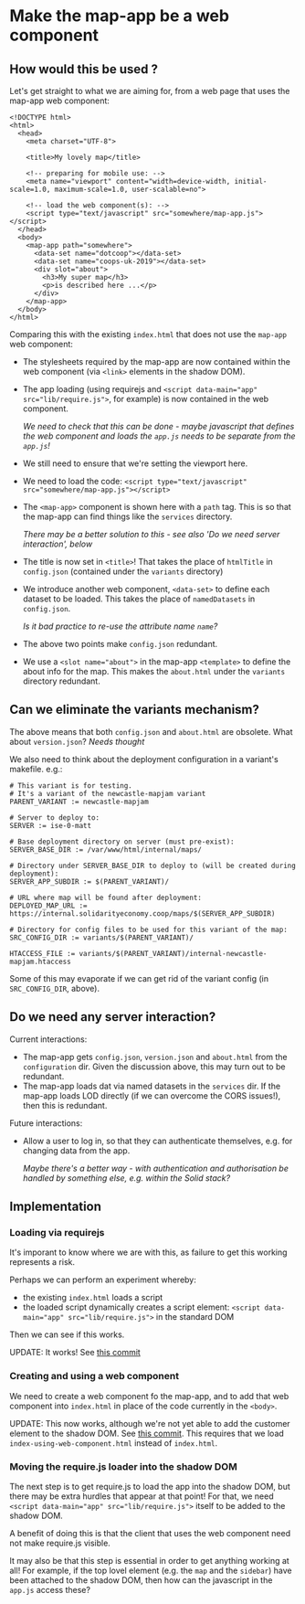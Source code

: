 # Make the map-app be a web component

## How would this be used ?
Let's get straight to what we are aiming for, from a web page that uses the map-app web component:

```
<!DOCTYPE html>
<html>
  <head>
    <meta charset="UTF-8">

    <title>My lovely map</title>

    <!-- preparing for mobile use: -->
    <meta name="viewport" content="width=device-width, initial-scale=1.0, maximum-scale=1.0, user-scalable=no">

    <!-- load the web component(s): -->
    <script type="text/javascript" src="somewhere/map-app.js"></script>
  </head>
  <body>
    <map-app path="somewhere">
      <data-set name="dotcoop"></data-set>
      <data-set name="coops-uk-2019"></data-set>
      <div slot="about">
        <h3>My super map</h3>
        <p>is described here ...</p>
      </div>
    </map-app>
  </body>
</html>
```
Comparing this with the existing `index.html` that does not use the `map-app` web component:
- The stylesheets required by the map-app are now contained within the web component (via `<link>` elements in the shadow DOM).
- The app loading (using requirejs and `<script data-main="app" src="lib/require.js">`, for example) is now contained in the web component.

  *We need to check that this can be done - maybe javascript that defines the web component and loads the `app.js` needs to be separate from the `app.js`!*
- We still need to ensure that we're setting the viewport here.
- We need to load the code: `<script type="text/javascript" src="somewhere/map-app.js"></script>`
- The `<map-app>` component is shown here with a `path` tag. This is so that the map-app can find things like the `services` directory.

  *There may be a better solution to this - see also 'Do we need server interaction', below*
- The title is now set in `<title>`! That takes the place of `htmlTitle` in `config.json` (contained under the `variants` directory)
- We introduce another web component, `<data-set>` to define each dataset to be loaded. This takes the place of `namedDatasets` in `config.json`.

  *Is it bad practice to re-use the attribute name `name`?*
- The above two points make `config.json` redundant.
- We use a `<slot name="about">` in the map-app `<template>` to define the about info for the map. This makes the `about.html` under the `variants` directory redundant.

## Can we eliminate the variants mechanism?

The above means that both `config.json` and `about.html` are obsolete. 
What about `version.json`? *Needs thought*

We also need to think about the deployment configuration in a variant's makefile. e.g.:
```
# This variant is for testing.
# It's a variant of the newcastle-mapjam variant
PARENT_VARIANT := newcastle-mapjam

# Server to deploy to:
SERVER := ise-0-matt

# Base deployment directory on server (must pre-exist):
SERVER_BASE_DIR := /var/www/html/internal/maps/

# Directory under SERVER_BASE_DIR to deploy to (will be created during deployment):
SERVER_APP_SUBDIR := $(PARENT_VARIANT)/

# URL where map will be found after deployment:
DEPLOYED_MAP_URL := https://internal.solidarityeconomy.coop/maps/$(SERVER_APP_SUBDIR)

# Directory for config files to be used for this variant of the map:
SRC_CONFIG_DIR := variants/$(PARENT_VARIANT)/

HTACCESS_FILE := variants/$(PARENT_VARIANT)/internal-newcastle-mapjam.htaccess
``` 
Some of this may evaporate if we can get rid of the variant config (in `SRC_CONFIG_DIR`, above).

## Do we need any server interaction?

Current interactions:
- The map-app gets `config.json`, `version.json` and `about.html` from the `configuration` dir.
  Given the discussion above, this may turn out to be redundant.
- The map-app loads dat via named datasets in the `services` dir.
  If the map-app loads LOD directly (if we can overcome the CORS issues!), then this is redundant.

Future interactions:
- Allow a user to log in, so that they can authenticate themselves, e.g.  for changing data from the app. 

  *Maybe there's a better way - with authentication and authorisation be handled by something else, e.g. within the Solid stack?*

## Implementation

### Loading via requirejs

It's imporant to know where we are with this, as failure to get this working represents a risk.

Perhaps we can perform an experiment whereby:
- the existing `index.html` loads a script
- the loaded script dynamically creates a script element:  `<script data-main="app" src="lib/require.js">` in the standard DOM

Then we can see if this works.

UPDATE: It works! See [this commit](https://github.com/SolidarityEconomyAssociation/open-data-and-maps/commit/2ddaa658b3fb2b2c377d0e3ba8b37b2ac6e953c9)

### Creating and using a web component

We need to create a web component fo the map-app, and to add that web component into `index.html` in place of the code currently in the `<body>`.

UPDATE: This now works, although we're not yet able to add the customer element to the shadow DOM. See [this commit](https://github.com/SolidarityEconomyAssociation/open-data-and-maps/commit/e66b8a4e4f4ec4fc665f67023f6dcf0c98ae5315).
This requires that we load `index-using-web-component.html` instead of `index.html`.

### Moving the require.js loader into the shadow DOM

The next step is to get require.js to load the app into the shadow DOM, but there may be extra hurdles that appear at that point! For that, we need `<script data-main="app" src="lib/require.js">` itself to be added to the shadow DOM.

A benefit of doing this is that the client that uses the web component need not make require.js visible.

It may also be that this step is essential in order to get anything working at all! For example, if the top lovel element (e.g. the `map` and the `sidebar`) have been attached to the shadow DOM, then how can the javascript in the `app.js` access these?

